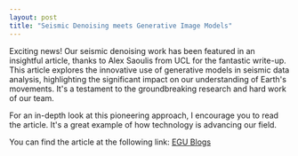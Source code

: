 ```yaml
---
layout: post
title: "Seismic Denoising meets Generative Image Models"
---
```


Exciting news! Our seismic denoising work has been featured in an insightful article, thanks to Alex Saoulis from UCL for the fantastic write-up. This article explores the innovative use of generative models in seismic data analysis, highlighting the significant impact on our understanding of Earth's movements. It's a testament to the groundbreaking research and hard work of our team.

For an in-depth look at this pioneering approach, I encourage you to read the article. It's a great example of how technology is advancing our field.

You can find the article at the following link: [EGU Blogs](https://blogs.egu.eu/divisions/sm/2023/12/18/seismic-denoising-meets-generative-image-models/)